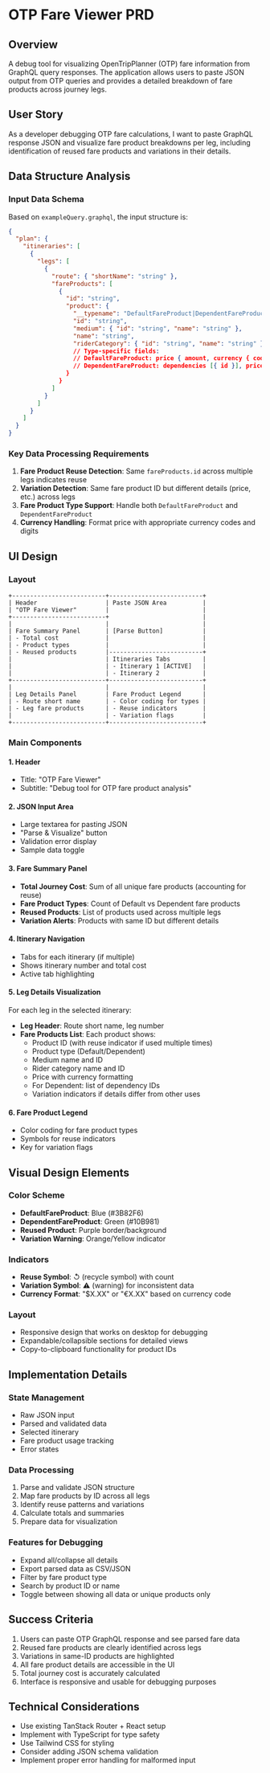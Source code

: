 # OTP Fare Viewer PRD

## Overview
A debug tool for visualizing OpenTripPlanner (OTP) fare information from GraphQL query responses. The application allows users to paste JSON output from OTP queries and provides a detailed breakdown of fare products across journey legs.

## User Story
As a developer debugging OTP fare calculations, I want to paste GraphQL response JSON and visualize fare product breakdowns per leg, including identification of reused fare products and variations in their details.

## Data Structure Analysis

### Input Data Schema
Based on `exampleQuery.graphql`, the input structure is:
```json
{
  "plan": {
    "itineraries": [
      {
        "legs": [
          {
            "route": { "shortName": "string" },
            "fareProducts": [
              {
                "id": "string",
                "product": {
                  "__typename": "DefaultFareProduct|DependentFareProduct",
                  "id": "string",
                  "medium": { "id": "string", "name": "string" },
                  "name": "string",
                  "riderCategory": { "id": "string", "name": "string" },
                  // Type-specific fields:
                  // DefaultFareProduct: price { amount, currency { code, digits } }
                  // DependentFareProduct: dependencies [{ id }], price { amount, currency { code } }
                }
              }
            ]
          }
        ]
      }
    ]
  }
}
```

### Key Data Processing Requirements
1. **Fare Product Reuse Detection**: Same `fareProducts.id` across multiple legs indicates reuse
2. **Variation Detection**: Same fare product ID but different details (price, etc.) across legs
3. **Fare Product Type Support**: Handle both `DefaultFareProduct` and `DependentFareProduct`
4. **Currency Handling**: Format price with appropriate currency codes and digits

## UI Design

### Layout
```
+--------------------------+--------------------------+
| Header                   | Paste JSON Area          |
| "OTP Fare Viewer"        |                          |
+--------------------------+                          |
|                          |                          |
| Fare Summary Panel       | [Parse Button]           |
| - Total cost             |                          |
| - Product types          |                          |
| - Reused products        |--------------------------+
|                          | Itineraries Tabs         |
|                          | - Itinerary 1 [ACTIVE]   |
|                          | - Itinerary 2            |
+--------------------------+--------------------------+
|                          |                          |
| Leg Details Panel        | Fare Product Legend      |
| - Route short name       | - Color coding for types |
| - Leg fare products      | - Reuse indicators       |
|                          | - Variation flags        |
+--------------------------+--------------------------+
```

### Main Components

#### 1. Header
- Title: "OTP Fare Viewer"
- Subtitle: "Debug tool for OTP fare product analysis"

#### 2. JSON Input Area
- Large textarea for pasting JSON
- "Parse & Visualize" button
- Validation error display
- Sample data toggle

#### 3. Fare Summary Panel
- **Total Journey Cost**: Sum of all unique fare products (accounting for reuse)
- **Fare Product Types**: Count of Default vs Dependent fare products
- **Reused Products**: List of products used across multiple legs
- **Variation Alerts**: Products with same ID but different details

#### 4. Itinerary Navigation
- Tabs for each itinerary (if multiple)
- Shows itinerary number and total cost
- Active tab highlighting

#### 5. Leg Details Visualization
For each leg in the selected itinerary:
- **Leg Header**: Route short name, leg number
- **Fare Products List**: Each product shows:
  - Product ID (with reuse indicator if used multiple times)
  - Product type (Default/Dependent)
  - Medium name and ID
  - Rider category name and ID
  - Price with currency formatting
  - For Dependent: list of dependency IDs
  - Variation indicators if details differ from other uses

#### 6. Fare Product Legend
- Color coding for fare product types
- Symbols for reuse indicators
- Key for variation flags

## Visual Design Elements

### Color Scheme
- **DefaultFareProduct**: Blue (#3B82F6)
- **DependentFareProduct**: Green (#10B981)
- **Reused Product**: Purple border/background
- **Variation Warning**: Orange/Yellow indicator

### Indicators
- **Reuse Symbol**: ↺ (recycle symbol) with count
- **Variation Symbol**: ⚠ (warning) for inconsistent data
- **Currency Format**: "$X.XX" or "€X.XX" based on currency code

### Layout
- Responsive design that works on desktop for debugging
- Expandable/collapsible sections for detailed views
- Copy-to-clipboard functionality for product IDs

## Implementation Details

### State Management
- Raw JSON input
- Parsed and validated data
- Selected itinerary
- Fare product usage tracking
- Error states

### Data Processing
1. Parse and validate JSON structure
2. Map fare products by ID across all legs
3. Identify reuse patterns and variations
4. Calculate totals and summaries
5. Prepare data for visualization

### Features for Debugging
- Expand all/collapse all details
- Export parsed data as CSV/JSON
- Filter by fare product type
- Search by product ID or name
- Toggle between showing all data or unique products only

## Success Criteria
1. Users can paste OTP GraphQL response and see parsed fare data
2. Reused fare products are clearly identified across legs
3. Variations in same-ID products are highlighted
4. All fare product details are accessible in the UI
5. Total journey cost is accurately calculated
6. Interface is responsive and usable for debugging purposes

## Technical Considerations
- Use existing TanStack Router + React setup
- Implement with TypeScript for type safety
- Use Tailwind CSS for styling
- Consider adding JSON schema validation
- Implement proper error handling for malformed input